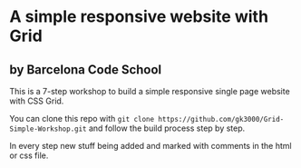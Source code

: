 # A simple responsive website with Grid

## by Barcelona Code School

This is a 7-step workshop to build a simple responsive single page website with CSS Grid.

You can clone this repo with ```git clone https://github.com/gk3000/Grid-Simple-Workshop.git``` and follow the build process step by step. 

In every step new stuff being added and marked with comments in the html or css file. 

